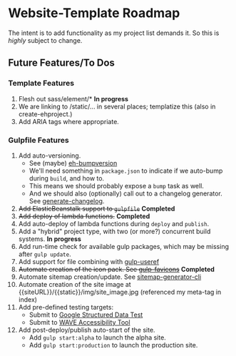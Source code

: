 # Website-Template Roadmap

The intent is to add functionality as my project list demands it. So this is
*highly* subject to change.

## Future Features/To Dos

### Template Features
1. Flesh out sass/element/* **In progress**
1. We are linking to /static/... in several places; templatize this (also in create-ehproject.)
1. Add ARIA tags where appropriate.

### Gulpfile Features
1. Add auto-versioning.
    * See (maybe) [eh-bumpversion](https://www.npmjs.com/package/eh-bumpversion)
    * We'll need something in `package.json` to indicate if we auto-bump during `build`, and how to.
    * This means we should probably expose a `bump` task as well.
    * And we should also (optionally) call out to a changelog generator. See [generate-changelog](https://www.npmjs.com/package/generate-changelog).
1. ~~Add ElasticBeanstalk support to `gulpfile`~~ **Completed**
1. ~~Add deploy of lambda functions.~~ **Completed**
1. Add auto-deploy of lambda functions during `deploy` and `publish`.
1. Add a "hybrid" project type, with two (or more?) concurrent build systems. **In progress**
1. Add run-time check for available gulp packages, which may be missing after `gulp update`.
1. Add support for file combining with [gulp-useref](https://www.npmjs.com/package/gulp-useref)
1. ~~Automate creation of the icon pack. See [gulp-favicons](https://www.npmjs.com/package/gulp-favicons)~~ **Completed**
1. Automate sitemap creation/update. See [sitemap-generator-cli](https://www.npmjs.com/package/sitemap-generator-cli)
1. Automate creation of the site image at {{siteURL}}/{{static}}/img/site_image.jpg (referenced my meta-tag in index)
1. Add pre-defined testing targets:
    * Submit to [Google Structured Data Test](https://search.google.com/structured-data/testing-tool/u/0/#url=...)
    * Submit to [WAVE Accessibility Tool](https://wave.webaim.org/report#/{{siteDomain}})
1. Add post-deploy/publish auto-start of the site.
    * Add `gulp start:alpha` to launch the alpha site.
    * Add `gulp start:production` to launch the production site.
